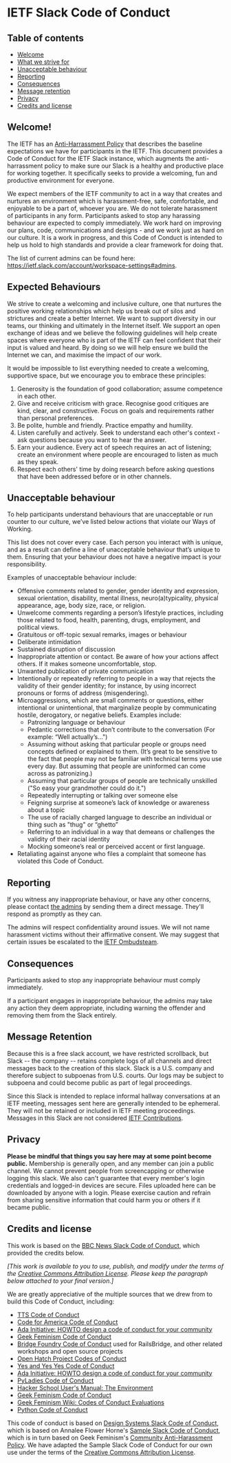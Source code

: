 IETF Slack Code of Conduct
==========================

## Table of contents
- [Welcome](#welcome)
- [What we strive for](#what-we-strive-for)
- [Unacceptable behaviour](#unacceptable-behaviour)
- [Reporting](#reporting)
- [Consequences](#consequences)
- [Message retention](#message-retention)
- [Privacy](#privacy)
- [Credits and license](#credits-and-license)

## Welcome!

The IETF has an [Anti-Harrassment Policy](https://www.ietf.org/about/groups/iesg/statements/anti-harassment-policy/) that describes the baseline expectations we have for participants in the IETF.  This document provides a Code of Conduct for the IETF Slack instance, which augments the anti-harrassment policy to make sure our Slack is a healthy and productive place for working together.  It specifically seeks to provide a welcoming, fun and productive environment for everyone.

We expect members of the IETF community to act in a way that creates and nurtures an environment which is harassment-free, safe, comfortable, and enjoyable to be a part of, whoever you are. We do not tolerate harassment of participants in any form. Participants asked to stop any harassing behaviour are expected to comply immediately. We work hard on improving our plans, code, communications and designs - and we work just as hard on our culture. It is a work in progress, and this Code of Conduct is intended to help us hold to high standards and provide a clear framework for doing that.

The list of current admins can be found here: https://ietf.slack.com/account/workspace-settings#admins.

## Expected Behaviours

We strive to create a welcoming and inclusive culture, one that nurtures the positive working relationships which help us break out of silos and strictures and create a better Internet. We want to support diversity in our teams, our thinking and ultimately in the Internet itself. We support an open exchange of ideas and we believe the following guidelines will help create spaces where everyone who is part of the IETF can feel confident that their input is valued and heard. By doing so we will help ensure we build the Internet we can, and maximise the impact of our work.

It would be impossible to list everything needed to create a welcoming, supportive space, but we encourage you to embrace these principles:

1. Generosity is the foundation of good collaboration; assume competence in each other.
2. Give and receive criticism with grace. Recognise good critiques are kind, clear, and constructive. Focus on goals and requirements rather than personal preferences.
3. Be polite, humble and friendly. Practice empathy and humility.
4. Listen carefully and actively. Seek to understand each other's context - ask questions because you want to hear the answer.
5. Earn your audience. Every act of speech requires an act of listening; create an environment where people are encouraged to listen as much as they speak.
6. Respect each others' time by doing research before asking questions that have been addressed before or in other channels.

## Unacceptable behaviour

To help participants understand behaviours that are unacceptable or run counter to our culture, we’ve listed below actions that violate our Ways of Working.

This list does not cover every case. Each person you interact with is unique, and as a result can define a line of unacceptable behaviour that’s unique to them. Ensuring that your behaviour does not have a negative impact is your responsibility.

Examples of unacceptable behaviour include:

* Offensive comments related to gender, gender identity and expression, sexual orientation, disability, mental illness, neuro(a)typicality, physical appearance, age, body size, race, or religion.
* Unwelcome comments regarding a person’s lifestyle practices, including those related to food, health, parenting, drugs, employment, and political views.
* Gratuitous or off-topic sexual remarks, images or behaviour
* Deliberate intimidation
* Sustained disruption of discussion
* Inappropriate attention or contact. Be aware of how your actions affect others. If it makes someone uncomfortable, stop.
* Unwanted publication of private communication
* Intentionally or repeatedly referring to people in a way that rejects the validity of their gender identity; for instance, by using incorrect pronouns or forms of address (misgendering).
* Microaggressions, which are small comments or questions, either intentional or unintentional, that marginalize people by communicating hostile, derogatory, or negative beliefs. Examples include:
	* Patronizing language or behaviour
	* Pedantic corrections that don’t contribute to the conversation (For example: “Well actually’s…")
	* Assuming without asking that particular people or groups need concepts defined or explained to them. (It’s great to be sensitive to the fact that people may not be familiar with technical terms you use every day. But assuming that people are uninformed can come across as patronizing.)
	* Assuming that particular groups of people are technically unskilled ("So easy your grandmother could do it.")
	* Repeatedly interrupting or talking over someone else
	* Feigning surprise at someone’s lack of knowledge or awareness about a topic
	* The use of racially charged language to describe an individual or thing such as "thug" or “ghetto”
	* Referring to an individual in a way that demeans or challenges the validity of their racial identity
	* Mocking someone’s real or perceived accent or first language.
* Retaliating against anyone who files a complaint that someone has violated this Code of Conduct.

## Reporting

If you witness any inappropriate behaviour, or have any other concerns, please contact [the admins](https://ietf.slack.com/account/workspace-settings#admins) by sending them a direct message. They'll respond as promptly as they can.

The admins will respect confidentiality around issues. We will not name harassment victims without their affirmative consent. We may suggest that certain issues be escalated to the [IETF Ombudsteam](https://www.ietf.org/contact/ombudsteam/). 

## Consequences

Participants asked to stop any inappropriate behaviour must comply immediately.

If a participant engages in inappropriate behaviour, the admins may take any action they deem appropriate, including warning the offender and removing them from the Slack entirely.

## Message Retention

Because this is a free slack account, we have restricted scrollback, but Slack -- the company -- retains complete logs of all channels and direct messages back to the creation of this slack. Slack is a U.S. company and therefore subject to subpoenas from U.S. courts. Our logs may be subject to subpoena and could become public as part of legal proceedings.

Since this Slack is intended to replace informal hallway conversations at an IETF meeting, messages sent here are generally intended to be ephemeral. They will not be retained or included in IETF meeting proceedings. Messages in this Slack are not considered [IETF Contributions](https://tools.ietf.org/html/rfc5378#section-1).

## Privacy

**Please be mindful that things you say here may at some point become public.**  Membership is generally open, and any member can join a public channel.  We cannot prevent people from screencapping or otherwise logging this slack. We also can't guarantee that every member's login credentials and logged-in devices are secure. Files uploaded here can be downloaded by anyone with a login. Please exercise caution and refrain from sharing sensitive information that could harm you or others if it became public.

## Credits and license

This work is based on the [BBC News Slack Code of Conduct](https://github.com/BBC-News/bbc-news-slack/blob/master/code-of-conduct.md), which provided the credits below.

_[This work is available to you to use, publish, and modify under the terms of the [Creative Commons Attribution License](https://creativecommons.org/licenses/by/4.0/). Please keep the paragraph below attached to your final version.]_

We are greatly appreciative of the multiple sources that we drew from to build this Code of Conduct, including:

* [TTS Code of Conduct](https://github.com/18F/code-of-conduct)
* [Code for America Code of Conduct](https://github.com/codeforamerica/codeofconduct)
* [Ada Initiative: HOWTO design a code of conduct for your community](http://adainitiative.org/2014/02/howto-design-a-code-of-conduct-for-your-community/)
* [Geek Feminism Code of Conduct](http://geekfeminism.org/about/code-of-conduct/)
* [Bridge Foundry Code of Conduct](http://bridgefoundry.org/code-of-conduct/) used for RailsBridge, and other related workshops and open source projects
* [Open Hatch Project Codes of Conduct](https://openhatch.org/wiki/Project_codes_of_conduct)
* [Yes and Yes Yes Code of Conduct](http://yesandyesyes.com/code-of-conduct)
* [Ada Initiative: HOWTO design a code of conduct for your community](http://adainitiative.org/2014/02/howto-design-a-code-of-conduct-for-your-community/)
* [PyLadies Code of Conduct](http://www.pyladies.com/CodeOfConduct/)
* [Hacker School User's Manual: The Environment](https://www.hackerschool.com/manual#sec-environment)
* [Geek Feminism Code of Conduct](http://geekfeminism.org/about/code-of-conduct/)
* [Geek Feminism Wiki: Codes of Conduct Evaluations](http://geekfeminism.wikia.com/wiki/Code_of_conduct)
* [Python Code of Conduct](https://www.python.org/psf/codeofconduct/)

This code of conduct is based on [Design Systems Slack Code of Conduct](https://github.com/sushiandrobots/design-systems-slack), which is based on Annalee Flower Horne's [Sample Slack Code of Conduct](https://gist.github.com/annalee/2cddeff11357c3a8a613583ebca4dc17), which is in turn based on Geek Feminism's [Community Anti-Harassment Policy](http://geekfeminism.wikia.com/wiki/Community_anti-harassment/Policy). We have adapted the Sample Slack Code of Conduct for our own use under the terms of the [Creative Commons Attribution License](https://creativecommons.org/licenses/by/4.0/).
